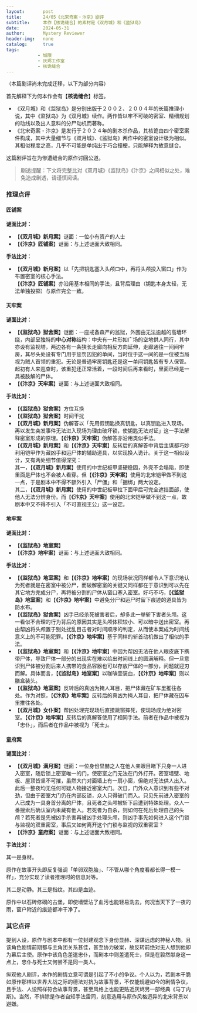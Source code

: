 ```yaml
---
layout:       post
title:        24/05《北宋奇案・汴京》剧评
subtitle:     本作【核诡缝合】的素材是《双月城》和《监狱岛》
date:         2024-05-31
author:       Mystery Reviewer
header-img:   none
catalog:      true
tags:
            - 城限
            - 灰烬工作室
            - 核诡缝合
---
```

（本篇剧评尚未完成迁移，以下为部分内容）

首先解释下为何本作会有【**核诡缝合**】标签。

* 《双月城》和《监狱岛》是分别出版于２００２、２００４年的长篇推理小说，其中《监狱岛》为《双月城》续作。两作皆以牢不可破的密室、精细规划的动线以及出人意料的分尸动机而著称。
* 《北宋奇案・汴京》是发行于２０２４年的剧本杀作品，其核诡由四个密室案件构成，其中大量细节与《双月城》、《监狱岛》两作中的密室设计极为相似。其相似程度之高，几乎不可能是单纯出于巧合撞梗，只能解释为故意缝合。

这篇剧评旨在为惨遭缝合的原作讨回公道。

>剧透提醒：下文将完整比对《双月城》《监狱岛》《汴京》之间相似之处，难免造成剧透，请谨慎阅读。

### 推理点评

#### 匠铺案

**谜面比对：**

* 【**《双月城》新月案**】谜面：一位小有资产的人士
* 【**《汴京》匠铺案**】谜面：与上述谜面大致相同。

**手法比对：**

* 【**《双月城》新月案**】以「先把钥匙塞入头颅口中，再将头颅投入窗口」作为布置密室的核心手法。<br>【**《汴京》匠铺案**】亦沿用基本相同的手法，且背后理由（钥匙本身太轻，无法单独投掷）与原作完全一致。

#### 天牢案

**谜面比对：**

* 【**《监狱岛》狱舍案**】谜面：一座戒备森严的监狱，外围由无法逾越的高墙环绕，内部呈独特的**中心对称**结构：中央有一片形如广场的空地供人同行，其中亦设有监视塔，两边各有一条狭长走廊向相反方向延伸，走廊通往一间间牢房，其尽头处设有专门用于惩罚囚犯的单间，当时位于这一间的是一位被当局视为贼人首领的重犯。无论是普通牢房钥匙还是这一单间钥匙皆有专人保管。起初有人来巡查时，该重犯还正常活着，一段时间后再来看时，里面已经是一具被肢解的尸体。
* 【**《汴京》天牢案**】谜面：与上述谜面大致相同。

**手法比对：**

* 【**《监狱岛》狱舍案**】方位互换
* 【**《监狱岛》狱舍案**】时间干扰
* 【**《双月城》新月案**】伪解答以「先用假钥匙换真钥匙，以真钥匙进入现场。再以发生突发事件无法进入现场为理由破坏锁，使钥匙无法对证」这一手法解释密室形成的原理。【**《汴京》天牢案**】伪解答亦沿用类似手法。
* 【**《双月城》新月案**】和【**《汴京》天牢案**】反转后的真解答中背后主谋都巧妙利用铠甲作为藏凶手和运尸体的辅助道具，以实现换人诡计。关于这一相似设计，又有两处细节值得深究：<br>其一，【**《双月城》新月案**】使用的中世纪板甲坚硬稳固，外壳不会塌陷，即使里面是尸体也不会被人看穿。但【**《汴京》天牢案**】使用的北宋铠甲做不到这一点，于是剧本中不得不额外引入「尸僵」和「捆绑」两大设定。<br>其二，【**《双月城》新月案**】使用的中世纪板甲拉下面甲后可完全遮挡面部，使他人无法分辨身份。而【**《汴京》天牢案**】使用的北宋铠甲做不到这一点，故剧本中又不得不引入「不可直视王公」这一设定。

#### 地牢案

**谜面比对：**

* 【**《监狱岛》地室案**】
* 【**《汴京》地牢案**】谜面：与上述谜面大致相同。

**手法比对：**

* 【**《监狱岛》地室案**】和【**《汴京》地牢案**】的现场状况同样都令人下意识地认为死者就是在密室中被分尸，而破解密室的关键又同样都在于意识到可以先在其它地方完成分尸，再将被分割的尸体从窗口塞入密室。好巧不巧，【**《监狱岛》地室案**】和【**《汴京》地牢案**】中避免分尸和运尸时留下痕迹的道具皆为防水布。
* 【**《监狱岛》狱舍案**】凶手已经杀死被害者后，却多此一举斩下害者头颅。这一看似不合理的行为背后的原因其实是头颅体积较小、可以暗中送出密室。再由帮凶将头颅置于别处扰乱目击者对时间顺序的判定，从而使本案成为时间线意义上的不可能犯罪。【**《汴京》地牢案**】基于同样的斩首动机做出了相似的手法。
* 【**《监狱岛》地室案**】和【**《汴京》地牢案**】中因为帮凶无法在他人眼皮底下携带尸体，导致尸体一部分的出现实在难以给出时间线上的圆满解释。但一旦意识到尸体被分割后来人携带的食品容器也可以存放尸体的一部分，问题就迎刃而解。具体而言，【**《监狱岛》地室案**】以咖啡壶装血，【**《汴京》地牢案**】则以膳盒装头。
* 【**《监狱岛》地室案**】反转后的真凶为掩人耳目，把尸体藏在矿车里推往各处。作为对照，【**《汴京》地牢案**】反转后的真凶为掩人耳目，把尸体藏在囚车里推往各处。
* 【**《双月城》女仆案**】帮凶处理完现场后直接跳窗摔死，使现场成为绝对密室。【**《汴京》地牢案**】反转后的真解答使用了相同手法。前者在作品中被视为「忠仆」，而后者在作品中被视为「死士」。

#### 童府案

**谜面比对：**

* 【**《双月城》满月案**】谜面：一位身份显赫之人在他人亲眼目睹下只身一人进入密室，随后锁上密室唯一的门，使密室之门无法在门外打开。密室墙壁、地板、屋顶皆坚不可摧，虽然大门对面墙上有一扇小窗，但绝对无法供人出入。此后一整夜均无任何可疑人物接近密室大门。次日，门外众人意识到有些不对劲，但由于密室大门仍在内部反锁，众人只得破门而入。只见先前进入密室的人已成为一具身首分离的尸体，且死者之头颅被斩下后遭到特殊处理。众人一番搜索后确认室内未藏有他人。若死者为自杀，则如何在死后处理自己的头颅？若死者是先被凶手杀害再被凶手处理头颅，则凶手事先如何进入这个门锁与监视的双重密室，事后又如何离开这个门锁与监视的双重密室？
* 【**《汴京》童府案**】谜面：与上述谜面大致相同。

**手法比对：**

其一是身材。

原作在故事开头即反复强调「单卵双胞胎」、「不管从哪个角度看都长得一模一样」，充分实现了读者推理时的信息对等。

其二是动静。其三是指纹。其四是血迹。

原作中以石砖修砌的古堡，即使墙壁沾了血污也能轻易洗去，何况当天下了一夜的雨，窗户附近的痕迹都冲干净了。

### 其它点评

提到人设，原作与剧本中都有一位封建观念下身份显赫、深谋远虑的神秘人物。且该角色剧情前期都与主角团关系甚佳，甚至协力破案，故反转前绝对无人想到他即为幕后主使。原作中该角色差遣忠仆，而剧本中则差遣死士，但是在毅然献身这一点上，忠仆与死士又何尝不是同一类人。

纵观他人剧评，本作的剧情立意可谓是引起了不小的争议。个人以为，若剧本干脆如原作那样以世界大战之际的德法对抗为故事背景，不仅能规避如今的剧情争议，且手法、人设照样符合故事背景，甚至风格上也能更贴近灰烬另一部经典《马丁内斯》。当然，不排除是作者自知手法雷同，刻意选用与原作风格迥异的北宋背景以避嫌。

